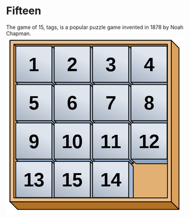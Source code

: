 # Fifteen
The game of 15, tags, is a popular puzzle game invented in 1878 by Noah Chapman.  
![image](480px-15.png)  
